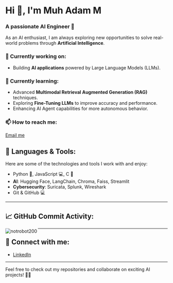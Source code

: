 # Hi 👋, I'm Muh Adam M
### A passionate **AI Engineer** 🚀

As an AI enthusiast, I am always exploring new opportunities to solve real-world problems through **Artificial Intelligence**.

### 🔭 Currently working on:
- Building **AI applications** powered by Large Language Models (LLMs).

### 🌱 Currently learning:
- Advanced **Multimodal Retrieval Augmented Generation (RAG)** techniques.
- Exploring **Fine-Tuning LLMs** to improve accuracy and performance.
- Enhancing AI Agent capabilities for more autonomous behavior.

### 📫 How to reach me:  
[Email me](mailto:mhmmdadammajid@gmail.com)

## 🚀 Languages & Tools:
Here are some of the technologies and tools I work with and enjoy:
- Python 🐍, JavaScript 💻, C 🔧
- **AI**: Hugging Face, LangChain, Chroma, Faiss, Streamlit
- **Cybersecurity**: Suricata, Splunk, Wireshark
- Git & GitHub 💻

---

## 📈 GitHub Commit Activity:

<p>
  <img align="left" src="https://github-readme-activity-graph.cyclic.app/graph?username=notrobot200&theme=github&hide_title=true&hide_border=true" alt="notrobot200"/>
</p>

---


## 🔗 Connect with me:
- [LinkedIn](https://www.linkedin.com/in/muhammad-adam-majid)

---

Feel free to check out my repositories and collaborate on exciting AI projects! 👨‍💻
